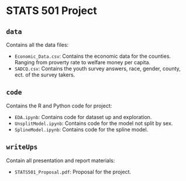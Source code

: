 # STATS 501 Project

## `data`

Contains all the data files:
- `Economic_Data.csv`: Contains the economic data for the counties. Ranging from proverty rate to welfare money per capita.
- `SADCQ.csv`: Contains the youth survey answers, race, gender, county, ect. of the survey takers. 

## `code`

Contains the R and Python code for project:
- `EDA.ipynb`: Contains code for dataset up and exploration.
- `UnsplitModel.ipynb`: Contains code for the model not split by sex.
- `SplineModel.ipynb`: Contains code for the spline model.

## `writeUps`

Contain all presentation and report materials:
- `STATS501_Proposal.pdf`: Proposal for the project. 
